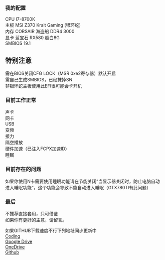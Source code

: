 ### 我的配置   
CPU I7-8700K  
主板 MSI Z370 Krait Gaming (银环蛇)  
内存 CORSAIR 海盗船 DDR4 3000  
显卡 蓝宝石 RX580 超白8G  
SMBIOS 19.1  

## 特别注意  
需在BIOS关闭CFG LOCK（MSR 0xe2寄存器）默认开启   
需自己生成SMBIOS，已经抹掉SN  
非银环蛇主板使用此EFI很可能会卡开机  

### 目前工作正常  
声卡  
网卡  
USB  
变频  
接力  
隔空播放  
硬件加速（已注入FCPX加速ID）  
睡眠  


### 目前存在的问题  
如果你使用N卡需要使用睡眠功能请在节能关闭“当显示器关闭时，防止电脑自动进入睡眠功能”，这个功能会导致不能自动进入睡眠（GTX780TI有此问题）

### 最后  
不推荐直接套用，只可借鉴  
如果你有更好的主意，请留言。

如果GITHUB下载速度不行下列地址同步更新中  
[Coding](https://bzasy.coding.net/public/Hackintosh/Hackintosh/git/files "Coding")  
[Google Drive](https://pan.7k.ee "Google Drive")  
[OneDrive](https://yun.7k.ee "Github")  
[Github](https://github.com/bzasy/Hackintosh "Github")

